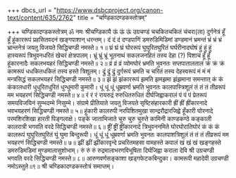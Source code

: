 +++
dbcs_url = "https://www.dsbcproject.org/canon-text/content/635/2762"
title = "चण्डिकादण्डकस्तोत्रम्"

+++
चण्डिकादण्डकस्तोत्रम्
ॐ नमः श्रीचण्डिकायै
ऊं ऊं ऊं उग्रचण्डं चचकितचकितं चंचरा(ला) दुर्गनेत्रं 
हूँ हूँ हूंकाररूपं प्रहसितवदनं खङ्गपाशान् धरन्तम्। 
दं दं दं दण्डपाणिं डमरुडिमिडिमां डण्डमानं भ्रमन्तं 
भ्रं भ्रं भ्रं भ्रान्तनेत्रं जयतु विजयते सिद्धिचण्डी नमस्ते॥ १॥
घ्रं घ्रं घ्रं घोररूपं घुघुरितघुरितं घर्घरीनादघोषं 
हुं हुं हुं हास्यरूपं त्रिभुवनधरितं खेचरं क्षेत्रपालम्। 
भ्रूं भ्रूं भ्रूं भूतनाथं सकलजनहितं तस्य देहा (?) पिशाचं 
हूँ हूँ हूंकारनादैः सकलभयहरं सिद्धिचण्डी नमस्ते॥ २॥
व्रं व्रं व्रं व्योमघोरं भ्रमति भुवनतः सप्तपातालतालं 
क्रं क्रं क्रं कामरूपं धधकितधकितं तस्य हस्ते त्रिशूलम्। 
द्रुं द्रुं द्रुं दुर्गरूपं भ्रमति च चरितं तस्य देहस्वरूपं 
मं मं मं मन्त्रसिद्धं सकलभयहरं सिद्धिचण्डी नमस्ते॥ ३॥
झं झं झंकाररूपं झमति झमझमा झंझमाना समन्तात् 
कं कं कंकालधारी धुधुरितधुरितं धुन्धुमारी कुमारी। 
धूं धूं धूं धूम्रवर्णा भ्रमति भुवनतः कालपास्त्रिशूलं 
तं तं तं तीव्ररूपं मम भयहरणं सिद्धिचण्डी नमस्ते॥ ४॥
रं रं रं रायरुद्रं रुरुधितरुधितं दीर्घजिह्वाकरालं 
पं पं पं प्रेतरूपं समयविजयिनं सुम्भदम्भे निसुम्भे। 
संग्रामे प्रीतियाते जयतु विजयते सृष्टिसंहारकारी
ह्रीं ह्रीं ह्रींकारनादे भवभयहरणं सिद्धिचण्डी नमस्ते॥ ५॥
हूंकारी कालरुपी नरपिशितमुखा सान्द्ररौद्रारजिह्वे 
हूँकारी घोरनादे परमशिरशिखा हारती पिङ्गलाक्षे। 
पङ्के जाताभिजाते चुरु चुरु चुरुते कामिनी काण्डकण्ठे 
कङ्काली कालरात्री भगवति वरदे सिद्धिचण्डी नमस्ते॥ ६॥
ष्ट्रीं ष्ट्रीं ष्ट्रींकारनादे त्रिभुवननमिते घोरघोरातिघोरं 
कं कं कं कालरूपं घुघुरितघुरितं घुं घुमा बिन्दुरूपी। 
धूं धूं धूं धूम्रवर्णा भ्रमति भुवनतः कालपाशत्रिशूलं 
तं तं तं तीव्ररूपं मम भयहरणं सिद्धिचण्डी नमस्ते॥ ७॥
झ्रीं झ्रीं झ्रींकारवृन्दे प्रचरितमहसा वामहस्ते कपालं 
खं खं खं खङ्गहस्ते डमरुडिमडिमां मुण्डमालासुशोभाम्। 
रुं रुं रुं रुद्रमालाभरणविभूषिता दिर्घजिह्वा कराला 
देवि श्री उग्रचण्डी भगवति वरदे सिद्धिचण्डी नमस्ते॥ ८॥
आरुणवर्णसङ्काशा खड्गफेटकबिन्दुका। 
कामरूपी महादेवी उग्रचण्डी नमोऽस्तुते॥९॥
श्री चण्डिकादण्डकस्तोत्रं समाप्तम्।
